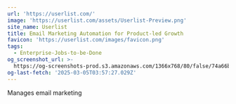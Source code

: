 ```yaml
---
url: 'https://userlist.com/'
image: 'https://userlist.com/assets/Userlist-Preview.png'
site_name: Userlist
title: Email Marketing Automation for Product-led Growth
favicon: 'https://userlist.com/images/favicon.png'
tags:
  - Enterprise-Jobs-to-be-Done
og_screenshot_url: >-
  https://og-screenshots-prod.s3.amazonaws.com/1366x768/80/false/74a66bc2dcaae72f2b92a34ca5b063d6d74e2a42394eb61a6ee1d3912c0d67f0.jpeg
og-last-fetch: '2025-03-05T03:57:27.029Z'
---
```



Manages email marketing
